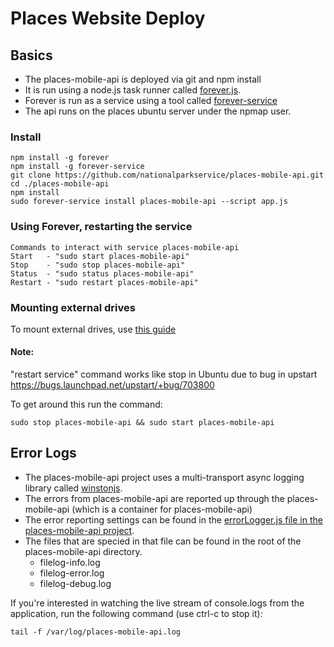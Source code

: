 # Places Website Deploy

## Basics
* The places-mobile-api is deployed via git and npm install
* It is run using a node.js task runner called [forever.js](https://github.com/foreverjs/forever).
* Forever is run as a service using a tool called [forever-service](https://github.com/zapty/forever-service)
* The api runs on the places ubuntu server under the npmap user.

### Install
```
npm install -g forever
npm install -g forever-service
git clone https://github.com/nationalparkservice/places-mobile-api.git
cd ./places-mobile-api
npm install
sudo forever-service install places-mobile-api --script app.js
```

### Using Forever, restarting the service
```
Commands to interact with service places-mobile-api
Start   - "sudo start places-mobile-api"
Stop    - "sudo stop places-mobile-api"
Status  - "sudo status places-mobile-api"
Restart - "sudo restart places-mobile-api"
```

### Mounting external drives
To mount external drives, use [this guide](https://wiki.ubuntu.com/MountWindowsSharesPermanently)

#### Note:
"restart service" command works like stop in Ubuntu due to bug in upstart https://bugs.launchpad.net/upstart/+bug/703800

To get around this run the command:

```sudo stop places-mobile-api && sudo start places-mobile-api```

## Error Logs
* The places-mobile-api project uses a multi-transport async logging library called [winstonjs](https://github.com/winstonjs/winston).
* The errors from places-mobile-api are reported up through the places-mobile-api (which is a container for places-mobile-api)
* The error reporting settings can be found in the [errorLogger.js file in the places-mobile-api project](https://github.com/nationalparkservice/places-mobile-api/blob/master/src/errorLogger.js).
* The files that are specied in that file can be found in the root of the places-mobile-api directory.
    * filelog-info.log
    * filelog-error.log
    * filelog-debug.log

If you're interested in watching the live stream of console.logs from the application, run the following command (use ctrl-c to stop it):

```tail -f /var/log/places-mobile-api.log```
